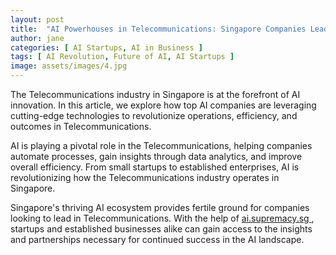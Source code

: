 ```yaml
---
layout: post
title:  "AI Powerhouses in Telecommunications: Singapore Companies Leading the Charge"
author: jane
categories: [ AI Startups, AI in Business ]
tags: [ AI Revolution, Future of AI, AI Startups ]
image: assets/images/4.jpg
---
```


The Telecommunications industry in Singapore is at the forefront of AI innovation. In this article, we explore how top AI companies are leveraging cutting-edge technologies to revolutionize operations, efficiency, and outcomes in Telecommunications.

AI is playing a pivotal role in the Telecommunications, helping companies automate processes, gain insights through data analytics, and improve overall efficiency. From small startups to established enterprises, AI is revolutionizing how the Telecommunications industry operates in Singapore.

Singapore's thriving AI ecosystem provides fertile ground for companies looking to lead in Telecommunications. With the help of <a href="https://ai.supremacy.sg" target="_blank"> ai.supremacy.sg </a>, startups and established businesses alike can gain access to the insights and partnerships necessary for continued success in the AI landscape.

